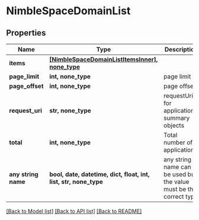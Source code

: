 # NimbleSpaceDomainList


## Properties
Name | Type | Description | Notes
------------ | ------------- | ------------- | -------------
**items** | [**[NimbleSpaceDomainListItemsInner], none_type**](NimbleSpaceDomainListItemsInner.md) |  | [optional] 
**page_limit** | **int, none_type** | page limit | [optional] 
**page_offset** | **int, none_type** | page offset | [optional] 
**request_uri** | **str, none_type** | requestUri for application-summary objects | [optional] 
**total** | **int, none_type** | Total number of applications. | [optional] 
**any string name** | **bool, date, datetime, dict, float, int, list, str, none_type** | any string name can be used but the value must be the correct type | [optional]

[[Back to Model list]](../README.md#documentation-for-models) [[Back to API list]](../README.md#documentation-for-api-endpoints) [[Back to README]](../README.md)


